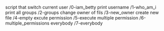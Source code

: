 script that switch current user /0-iam_betty
print username /1-who_am_i
print all groups /2-groups
change owner of fils /3-new_owner
create new file /4-empty
excute permission /5-execute
multiple permission /6-multiple_permissions
everybody /7-everybody

